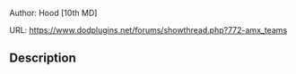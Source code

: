 Author: Hood [10th MD]

URL: https://www.dodplugins.net/forums/showthread.php?772-amx_teams

## Description

